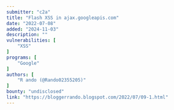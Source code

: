 ```yaml
---
submitter: "c2a"
title: "Flash XSS in ajax.googleapis.com"
date: "2022-07-08"
added: "2024-11-03"
description: ""
vulnerabilities: [
    "XSS"
]
programs: [
    "Google"
]
authors: [
    "R ando (@Rando02355205)"
]
bounty: "undisclosed"
link: "https://bloggerrando.blogspot.com/2022/07/09-1.html"
---
```




